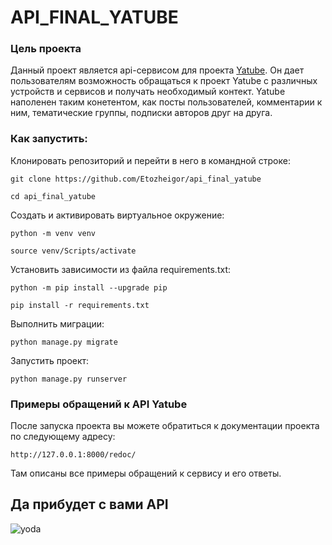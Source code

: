 # API_FINAL_YATUBE

### Цель проекта

Данный проект является api-сервисом для проекта [Yatube](https://github.com/Etozheigor/api_yatube).
Он дает пользователям возможность обращаться к проект Yatube с различных устройств и сервисов и получать необходимый контект.
Yatube наполенен таким конетентом, как посты пользователей, комментарии к ним, тематические группы, подписки авторов друг на друга.


### Как запустить:

Клонировать репозиторий и перейти в него в командной строке:

```
git clone https://github.com/Etozheigor/api_final_yatube
```

```
cd api_final_yatube
```

Cоздать и активировать виртуальное окружение:

```
python -m venv venv
```

```
source venv/Scripts/activate
```

Установить зависимости из файла requirements.txt:

```
python -m pip install --upgrade pip
```

```
pip install -r requirements.txt
```

Выполнить миграции:

```
python manage.py migrate
```

Запустить проект:

```
python manage.py runserver
```
### Примеры обращений к API Yatube

После запуска проекта вы можете обратиться к документации проекта по следующему адресу:

```
http://127.0.0.1:8000/redoc/
```
Там описаны все примеры обращений к сервису и его ответы.

## Да прибудет с вами API
![yoda](https://user-images.githubusercontent.com/104680302/185987811-ff9b852f-692a-405d-b9a7-e1a0db943d6f.png)



